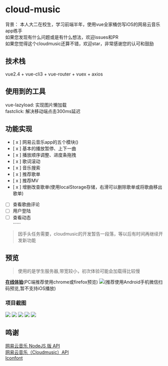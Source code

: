 # cloud-music   
  背景： 本人大二在校生，学习前端半年，使用vue全家桶仿写iOS的网易云音乐app练手   
  如果您发现有什么问题或是有什么想法，欢迎issues和PR   
  如果您觉得这个cloudmusic还算不错，欢迎star，非常感谢您的认可和鼓励

## 技术栈  
  vue2.4 + vue-cli3 + vue-router + vuex + axios

## 使用到的工具
  vue-lazyload: 实现图片懒加载   
  fastclick: 解决移动端点击300ms延迟

## 功能实现     
 - [ x ] 网易云音乐app的五个模块()     
 - [ x ] 基本的播放暂停、上下一曲
 - [ x ] 播放顺序调整、进度条拖拽
 - [ x ] 歌词滚动   
 - [ x ] 音乐搜索
 - [ x ] 推荐歌单  
 - [ x ] 推荐MV  
 - [ x ] 增删改查歌单(使用localStorage存储，右滑可以删除歌单或将歌曲移出歌单)   
 - [  ] 查看歌曲评论  
 - [  ] 用户登陆
 - [  ] 查看动态  
  ······
 > 因手头任务需要，cloudmusic的开发暂告一段落，等以后有时间再继续开发新功能

## 预览
> 使用的是学生服务器,带宽较小，初次体验可能会加载得比较慢

  **[在线体验](http://dangosky.com/cloudmusic)**(PC端推荐使用chrome或firefox预览)
  ![](./image/QRcode.png)(推荐使用Android手机微信扫码预览,暂不支持iOS播放)  

### 项目截图
  ![](./image/explore.png)
  ![](./image/mv.png)
  ![](./image/myself.png)
  ![](./image/player.png)
  ![](./image/lyric.png)

## 鸣谢
  [网易云音乐 NodeJS 版 API](https://github.com/Binaryify/NeteaseCloudMusicApi)    
  [网易云音乐（Cloudmusic）API](https://zhuanlan.zhihu.com/p/30246788)   
  [Iconfont](https://www.iconfont.cn/?spm=a313x.7781069.1998910419.d4d0a486a)



